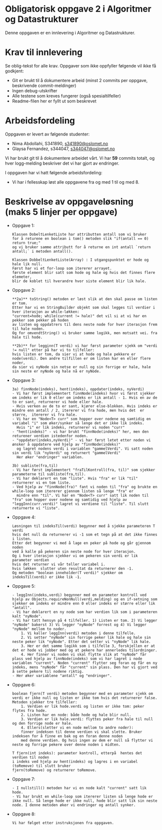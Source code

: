 # Obligatorisk oppgave 2 i Algoritmer og Datastrukturer

Denne oppgaven er en innlevering i Algoritmer og Datastrukturer. 

# Krav til innlevering

Se oblig-tekst for alle krav. Oppgaver som ikke oppfyller følgende vil ikke få godkjent:

* Git er brukt til å dokumentere arbeid (minst 2 commits per oppgave, beskrivende commit-meldinger)	
* Ingen debug-utskrifter
* Alle testene som kreves fungerer (også spesialtilfeller)
* Readme-filen her er fyllt ut som beskrevet

# Arbeidsfordeling

Oppgaven er levert av følgende studenter:
* Nima Abdollahi, S341890, s341890@oslomet.no
* Glaysa Fernandez, s344047, s344047@oslomet.no

Vi har brukt git til å dokumentere arbeidet vårt. Vi har **59** commits totalt, og hver logg-melding beskriver det vi har gjort av endringer.

I oppgaven har vi hatt følgende arbeidsfordeling: 
* Vi har i fellesskap løst alle oppgavene fra og med 1 til og med 8. 

# Beskrivelse av oppgaveløsning (maks 5 linjer per oppgave)

* Oppgave 1: 
    ```
    Klassen DobeltLenketListe har attributten antall som vi bruker 
    for å returene en boolean i tom() metoden slik "if(antall == 0) return true;"
    og vi bruker samme attributt for å returne en int antall `return antall;` i metoden antall().

    Klassen DobbeltLenketListe(Array) : I utgangspunktet er hode og hale lik null.
    Først har vi et for-loop som itererer arrayet.
    første element blir satt som hode og hale og hvis det finnes flere elemeter,
    blir de koblet til hverandre hvor siste element blir lik hale.
    ```
* Oppgave 2: 
    ```
    **2a)** toString() metoden er løst slik at den skal passe om listen er tom.
    Etter har vi en StringBuilder objekt som skal legges til verdier i hver iterasjon av while-løkken:
    "current=hode; while(current != hale)" det vil si at vi har en pekker som pekker på hoden 
    av listen og oppdatrers til dens neste node for hver iterasjon frem til hale noden. 
    Og for omvendtString() vi bruker samme logikk, men motsatt vei. fra hale til hode.
    
    **2b)** for legginn(T verdi) vi har først parameter sjekk om "verdi != null" etter på har vi to tilfeller:
    hvis listen er tom, da sier vi at hode og hale pekkere er node(verdi). Den andre tilfillen er om listen har en eller flere noder,
    da sier vi nyNode sin netse er null og sin forrige er hale, hale sin neste er nyNode og hale nå er nyNode.
    ```
* Oppgave 3:
    ```
    3a) finnNode(indeks), hent(indeks), oppdater(indeks, nyVerdi)
    - Vi har først implementert finnNode(indeks) hvor vi først sjekker om indeks er lik 0 eller om indeks er lik antall - 1. Hvis en av de to er sant, returnerer vi hode eller hale.
    - Hvis verken av de to er sant, kjører else-blokken. Hvis indeks er mindre enn antall / 2, itererer vi fra hode, men hvis det  er større,  itererer vi fra hale. 
    - Vi har en "Node<T> curr" som hopper over nodene og samtidig en variabel "i" som øker/synker så lenge det er ikke lik indeks. 
      Hvis "i" er lik indeks, returnerer vi noden "curr"
    - "hent(indeks)" - vi har brukt "finnNode(indeks)" her, men den returener verdien istedenfor noden.
    - "oppdater(indeks,nyVerdi)" - vi har først letet etter noden vi ønsker å oppdatere ved hjelp av "finnNode(indeks)"
      og lagret nodens verdi i variablen "gammelVerdi". Vi satt noden sin verdi lik "nyVerdi" og returnert "gammelVerdi"
      Her øker "endringer" variablen.
      
    3b) subliste(fra,til)
    - Vi har først implementert "fraTilKontroll(fra, til)" som sjekker parameterne til subliste(fra,til).
    - Vi har deklarert en tom "liste". Hvis "fra" er lik "til" returnerer vi en tom liste.
    - Ved hjelp av "finnNode(fra)" fant vi noden til "fra" og brukte en while-loop som itererer gjennom listen så lenge "fra" er 
      mindre enn "til". Vi har en "Node<T> curr" satt lik noden til "fra" som hopper over nodene og samtidig ved hjelp av "leggInn(curr.verdi)" lagret vi verdiene til "liste". Til slutt returnerte vi "liste".
    ```
    
* Oppgave 4:
	``` 
	Løsningen til indeksTil(verdi) begynner med å sjekke parameteren T verdi
    hvis det null da returnerer vi -1 som et tegn på at det ikke finnes i listen. 
    Etter det begynner vi med å lage en peker på hode og går gjennom noden 
    ved å kalle på pekeren sin neste node for hver iterasjon.
	Og i hver iterasjon sjekker vi om pekeren sin verdi er lik parameter verdien
    hvis det returner vi vår teller variabel i.
    hvis løkken  slutter uten resultat da returnerer den -1. 
	Og metoden "boolean inneholder(T verdi)" sjekker om indeksTil(verdi) er ikke lik -1.
	```
* Oppgave 5: 
	```
	- leggInn(indeks,verdi) begynner med en parameter kontroll ved hjelp av Objects.requireNonNull(verdi,melding) og en if-setning som sjekker om indeks er mindre enn 0 eller indeks er større eller lik "antall".
	- Vi har deklarert en ny node som har verdien lik som i parameteren kalt "nyNode".
	- Vi har tatt hensyn på 4 tilfeller. 1) Listen er tom. 2) Vi legger "nyNode" bakerst 3) Vi legger "nyNode" forrest og 4) Vi legger "nyNode" mellom to noder.
		1. Vi kaller leggInn(verdi) metoden i denne tilfelle.
		2. Vi setter "nyNode" sin forrige peker lik hale og hale sin neste peker lik "nyNode". Etter det setter vi "nyNode" lik hale.
		3. Her er det samme logikk som i tilfelle 3, forskjellen er at det er hode vi jobber med og at pekere har annerledes tilordninger.
		4. Her finner vi noden vi skal flytte slik at "nyNode" får plass ved hjelp av finnNode(indeks) som vi har lagret i node variablen "current". Noden "current" flytter seg foran og får en ny indeks, mens "nyNode" får "current" sin plass. Den har vi gjort ved å sette pekere til nodene riktig.
	- Her øker variablene "antall" og "endringer".
	```
* Oppgave 6:
	``` 
	boolean fjern(T verdi) metoden begynner med en parameter sjekk om verdi er ikke null og listen er ikke tom hvis det returnerer false.
	Metoden sjekker tre tilfeller:
		1. Verdien er lik hode.verdi og listen er ikke tom: peker flytes fra hode.
		2. Listen har en node: både hode og hale blir null.
		3. Verdien er lik hale.verdi: flyttes peker fra hale til null og den forrige node er hale.
		4. Ellers(sletter vi en node mellom to andre noder): 
        finner indeksen til denne verdien vi skal slette. Bruker indeksen for å finne en bak og en foran denne noden
        med denne verdien. Og hvis ingen av dem er null så flytter vi neste og forrige pekere over denne noden i midten. 
	
	T fjern(int indeks): parameter kontroll, etterpå  hentes det verdien til noden 
    i indeks ved hjelp av hent(indeks) og lagres i en variabel (toRemove) til slutt bruker
    fjern(toRemove) og returnerer toRemove.
	```
* Oppgave 7:
	```
	- I nullstill() metoden har vi en node kalt "current" satt lik hode.
	- Vi har brukt en while-loop som itererer listen så lenge hode er ikke null. Så lenge hode er ikke null, hode blir satt lik sin neste node. I denne metoden øker vi endringer og antall synker.
	```
* Oppgave 8:
     ```
     Vi har følget etter instruksjonen fra oppgaven.
     ```





